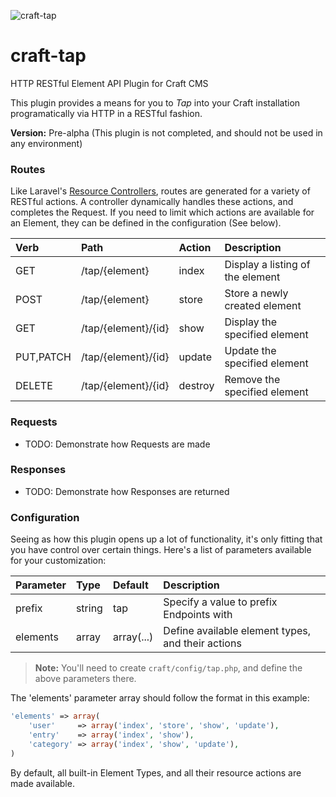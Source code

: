 ![](http://f.cl.ly/items/432N143b3r3H3L1Q2A1z/McLL8Xzni.png "craft-tap")

# craft-tap

HTTP RESTful Element API Plugin for Craft CMS

This plugin provides a means for you to *Tap* into your Craft installation programatically via HTTP in a RESTful fashion.

**Version:** Pre-alpha (This plugin is not completed, and should not be used in any environment)

### Routes

Like Laravel's [Resource Controllers](http://laravel.com/docs/controllers#resource-controllers "Resource Controllers - Laravel"), routes are generated for a variety of RESTful actions. A controller dynamically handles these actions, and completes the Request. If you need to limit which actions are available for an Element, they can be defined in the configuration (See below).

Verb      | Path                | Action  | Description
:---      | :---                | :-----  | :----------
GET       | /tap/{element}      | index   | Display a listing of the element
POST      | /tap/{element}      | store   | Store a newly created element
GET       | /tap/{element}/{id} | show    | Display the specified element
PUT,PATCH | /tap/{element}/{id} | update  | Update the specified element
DELETE    | /tap/{element}/{id} | destroy | Remove the specified element

### Requests

- TODO: Demonstrate how Requests are made

### Responses

- TODO: Demonstrate how Responses are returned

### Configuration

Seeing as how this plugin opens up a lot of functionality, it's only fitting that you have control over certain things. Here's a list of parameters available for your customization:

Parameter | Type   | Default    | Description
:-------- | :---   | :--------- | :----------
prefix    | string | tap        | Specify a value to prefix Endpoints with
elements  | array  | array(...) | Define available element types, and their actions

> **Note:** You'll need to create `craft/config/tap.php`, and define the above parameters there.

The 'elements' parameter array should follow the format in this example:

```php
'elements' => array(
    'user'     => array('index', 'store', 'show', 'update'),
    'entry'    => array('index', 'show'),
    'category' => array('index', 'show', 'update'),
)
```

By default, all built-in Element Types, and all their resource actions are made available.
